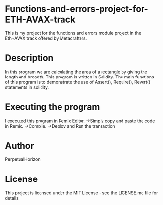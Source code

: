 # Functions-and-errors-project-for-ETH-AVAX-track
This is my project for the functions and errors module project in the Eth+AVAX track offered by Metacrafters.
# Description
In this program we are calculating the area of a rectangle by giving the length and breadth. This program is written in Solidity. The main functions of this program is to demonstrate the use of Assert(), Require(), Revert() statements in solidity.
# Executing the program
I executed this program in Remix Editor. 
->Simply copy and paste the code in Remix.
->Compile.
->Deploy and Run the transaction
# Author
PerpetualHorizon
# License
This project is licensed under the MIT License - see the LICENSE.md file for details

